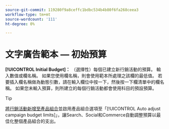 ```yaml
---
source-git-commit: 119280f9a8ceffc1bdbc534b4b80f6fa268ceea3
workflow-type: tm+mt
source-wordcount: '111'
ht-degree: 0%

---
```

# 文字廣告範本 — 初始預算

**[!UICONTROL Initial Budget]：** （選擇性）每個已建立新行銷活動的預算。 輸入數值或欄名稱。 如果您使用欄名稱，則會使用範本所處理之該欄的最低值。 若要插入欄名稱做為動態引數，請在輸入欄位中按一下，然後按一下欄清單中的欄名稱。 如果您未輸入預算，則所建立的每個行銷活動都會使用科目的預設預算。

>[!TIP]
>
>[將行銷活動新增至產品組合](/help/search-social-commerce/campaign-management/campaign-assign-to-portfolio.md)並啟用產品組合選項至「[!UICONTROL Auto adjust campaign budget limits]」，讓Search、Social和Commerce自動調整預算以最佳化整個產品組合的支出。
